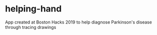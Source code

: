 # helping-hand
App created at Boston Hacks 2019 to help diagnose Parkinson's disease through tracing drawings
